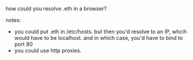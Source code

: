 
how could you resolve .eth in a browser?

notes:

- you could put .eth in /etc/hosts. but then you'd resolve to an IP, whcih would have to be localhost. and in which case, you'd have to bind to port 80
- you could use http proxies.

